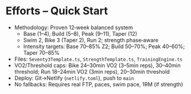 # Efforts – Quick Start

- Methodology: Proven 12‑week balanced system
  - Base (1–4), Build (5–8), Peak (9–11), Taper (12)
  - Swim 2, Bike 3 (Taper 2), Run 2; strength phase‑aware
  - Intensity targets: Base 70–85% Z2; Build 50–70%; Peak 40–60%; Taper 70–85%
- Files: `Seventy3Template.ts`, `StrengthTemplate.ts`, `TrainingEngine.ts`
- VO2/Threshold caps: Bike 24–30min VO2 (3–5min reps), 30–40min threshold; Run 18–24min VO2 (3min reps), 20–30min threshold
- Deploy: Git→Netlify (`netlify.toml`), push to `main`
- No fallbacks: Requires real FTP, paces, swim pace, 1RM (if strength) 